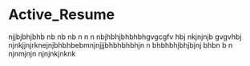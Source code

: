 # Active_Resume
njjbjbhjbhb nb nb nb n n n nbjhbhjbhbhbhgvgcgfv hbj nkjnjnjb gvgvhbj njnkjjnjrknejnjbhbhbebmnjnjjjbhbhbhbhjn n bhbhbhjbhjbjnj bhbn b n njnmjnjn
 njnjnkjnknk
